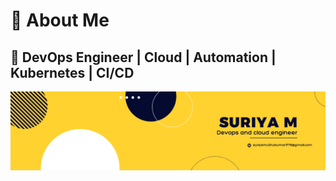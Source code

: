 # **🚀 About Me**  

## 🚀 **DevOps Engineer | Cloud | Automation | Kubernetes | CI/CD**

![Profile cover](profile_cover.png)
